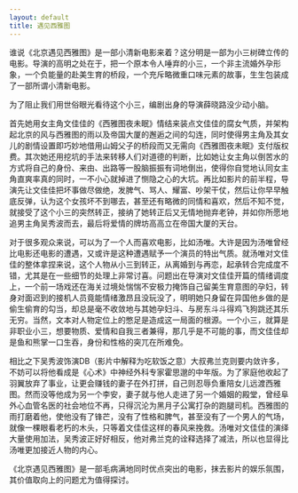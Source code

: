 ```yaml
---
layout: default
title: 遇见西雅图
---
```


谁说《北京遇见西雅图》是一部小清新电影来着？这分明是一部为小三树碑立传的电影。导演的高明之处在于，把一个原本令人唾弃的小三，一个非主流婚外孕形象，一个负能量的赴美生育的桥段，一个充斥略微重口味元素的故事，生生包装成了一部所谓小清新电影。

为了阻止我们用世俗眼光看待这个小三，编剧出身的导演薛晓路没少动小脑。

首先她用女主角文佳佳的《西雅图夜未眠》情结来装点文佳佳的腐女气质，并架构起北京的风与西雅图的雨以及帝国大厦的邂逅之间的勾连，同时使得男主角及其女儿的剧情设置即巧妙地借用山姆父子的桥段而又无需向《西雅图夜未眠》支付版权费。其次她还用挖坑的手法来转移人们对道德的判断，比如她让女主角以倒苦水的方式将自己的身份、来由、出路等一股脑振振有词地倒出，使得你自觉地认同女主角直爽率真的同时，一不小心就掉进了恻隐之心的大坑。再比如影片的前半程，导演先让文佳佳把坏事做尽做绝，发脾气、骂人、耀富、吵架干仗，然后让你早早触底反弹，认为这个女孩坏不到哪去，甚至还有略微的同情和喜欢，然后不知不觉，就接受了这个小三的突然转正，接纳了她转正后又无情地抛弃老钟，并如你所愿地追男主角吴秀波而去，最后将爱情的牌坊高高立在帝国大厦的天台。

对于很多观众来说，可以为了一个人而喜欢电影，比如汤唯。大许是因为汤唯曾经比电影还电影的遭遇，又或许是这种遭遇赋予一个演员的特出气质。就汤唯对文佳佳的整体拿捏来说，这个人物从小三到转正，从离婚到与再恋，起承转合完成度不错，尤其是在一些细节的处理上非常讨喜。问题出在导演对文佳佳开篇的情绪调度上，一个前一场戏还在海关过境处惴惴不安极力掩饰自己留美生育意图的孕妇，转身对面迟到的接机人员竟能情绪激昂且没玩没了，明明她只身留在异国他乡做的是偷生偷育的勾当，却总是毫不收敛地与其她孕妇斗、与房东斗斗得鸡飞狗跳还其乐无穷。当然，文本对人物定位上的憋足是造成这一局面的根源。一个小三，就算是非职业小三，想要物质、爱情和自我三者兼得，那几乎是不可能的事，而文佳佳却是鱼和熊掌一口生吞，身份和性格的突兀在所难免。

相比之下吴秀波饰演DB（影片中解释为吃软饭之意）大叔弗兰克则要内敛许多，不妨可以将他看成是《心术》中神经外科专家霍思邈的中年版。为了家庭他收起了羽翼放弃了事业，让更会赚钱的妻子在外打拼，自己则忍辱负重陪女儿远渡西雅图。然而没等他成为另一个李安，妻子就与他人走进了另一个婚姻的殿堂，曾经阜外心血管名医的社会地位不再，只得沉沦为黑月子公寓打杂的跑腿司机。西雅图的雨打磨着他，使他没有了锋芒，没有了性格和脾气，甚至没有了一个男人的气场，就像一棵眼看老朽的木头，只等着文佳佳这样的春风来挽救。汤唯对文佳佳的演绎大量使用加法，吴秀波正好好相反，他对弗兰克的诠释选择了减法，所以也显得比汤唯更加接近人物的内心。

《北京遇见西雅图》是一部毛病满地同时优点突出的电影，抹去影片的娱乐氛围，其价值取向上的问题尤为值得探讨。
